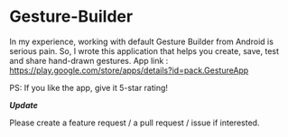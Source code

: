 # Gesture-Builder

In my experience, working with default Gesture Builder from Android is serious pain.
So, I wrote this application that helps you create, save, test and share hand-drawn gestures.
App link : https://play.google.com/store/apps/details?id=pack.GestureApp


PS: If you like the app, give it 5-star rating!

***Update***

Please create a feature request / a pull request / issue if interested.
